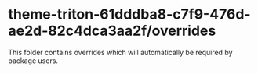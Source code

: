 # theme-triton-61dddba8-c7f9-476d-ae2d-82c4dca3aa2f/overrides

This folder contains overrides which will automatically be required by package users.
